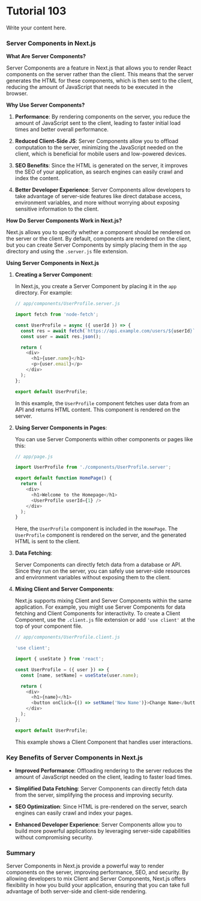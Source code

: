 # Tutorial 103

Write your content here.
### Server Components in Next.js

**What Are Server Components?**

Server Components are a feature in Next.js that allows you to render React components on the server rather than the client. This means that the server generates the HTML for these components, which is then sent to the client, reducing the amount of JavaScript that needs to be executed in the browser.

**Why Use Server Components?**

1. **Performance**: By rendering components on the server, you reduce the amount of JavaScript sent to the client, leading to faster initial load times and better overall performance.

2. **Reduced Client-Side JS**: Server Components allow you to offload computation to the server, minimizing the JavaScript needed on the client, which is beneficial for mobile users and low-powered devices.

3. **SEO Benefits**: Since the HTML is generated on the server, it improves the SEO of your application, as search engines can easily crawl and index the content.

4. **Better Developer Experience**: Server Components allow developers to take advantage of server-side features like direct database access, environment variables, and more without worrying about exposing sensitive information to the client.

**How Do Server Components Work in Next.js?**

Next.js allows you to specify whether a component should be rendered on the server or the client. By default, components are rendered on the client, but you can create Server Components by simply placing them in the `app` directory and using the `.server.js` file extension.

**Using Server Components in Next.js**

1. **Creating a Server Component**:

   In Next.js, you create a Server Component by placing it in the `app` directory. For example:

   ```javascript
   // app/components/UserProfile.server.js

   import fetch from 'node-fetch';

   const UserProfile = async ({ userId }) => {
     const res = await fetch(`https://api.example.com/users/${userId}`);
     const user = await res.json();

     return (
       <div>
         <h1>{user.name}</h1>
         <p>{user.email}</p>
       </div>
     );
   };

   export default UserProfile;
   ```

   In this example, the `UserProfile` component fetches user data from an API and returns HTML content. This component is rendered on the server.

2. **Using Server Components in Pages**:

   You can use Server Components within other components or pages like this:

   ```javascript
   // app/page.js

   import UserProfile from './components/UserProfile.server';

   export default function HomePage() {
     return (
       <div>
         <h1>Welcome to the Homepage</h1>
         <UserProfile userId={1} />
       </div>
     );
   }
   ```

   Here, the `UserProfile` component is included in the `HomePage`. The `UserProfile` component is rendered on the server, and the generated HTML is sent to the client.

3. **Data Fetching**:

   Server Components can directly fetch data from a database or API. Since they run on the server, you can safely use server-side resources and environment variables without exposing them to the client.

4. **Mixing Client and Server Components**:

   Next.js supports mixing Client and Server Components within the same application. For example, you might use Server Components for data fetching and Client Components for interactivity. To create a Client Component, use the `.client.js` file extension or add `'use client'` at the top of your component file.

   ```javascript
   // app/components/UserProfile.client.js

   'use client';

   import { useState } from 'react';

   const UserProfile = ({ user }) => {
     const [name, setName] = useState(user.name);

     return (
       <div>
         <h1>{name}</h1>
         <button onClick={() => setName('New Name')}>Change Name</button>
       </div>
     );
   };

   export default UserProfile;
   ```

   This example shows a Client Component that handles user interactions.

### Key Benefits of Server Components in Next.js

- **Improved Performance**: Offloading rendering to the server reduces the amount of JavaScript needed on the client, leading to faster load times.
  
- **Simplified Data Fetching**: Server Components can directly fetch data from the server, simplifying the process and improving security.
  
- **SEO Optimization**: Since HTML is pre-rendered on the server, search engines can easily crawl and index your pages.

- **Enhanced Developer Experience**: Server Components allow you to build more powerful applications by leveraging server-side capabilities without compromising security.

### Summary

Server Components in Next.js provide a powerful way to render components on the server, improving performance, SEO, and security. By allowing developers to mix Client and Server Components, Next.js offers flexibility in how you build your application, ensuring that you can take full advantage of both server-side and client-side rendering.